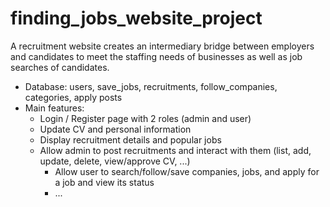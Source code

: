 # finding_jobs_website_project
A recruitment website creates an intermediary bridge between employers and candidates to meet the staffing needs of businesses as well as job searches of candidates.

- Database: users, save_jobs, recruitments, follow_companies, categories, apply posts
- Main features:
  + Login / Register page with 2 roles (admin and user)
  + Update CV and personal information
  + Display recruitment details and popular jobs
  + Allow admin to post recruitments and interact with them (list, add, update, delete, view/approve CV, ...)
	+ Allow user to search/follow/save companies, jobs, and apply for a job and view its status
	+ ...
